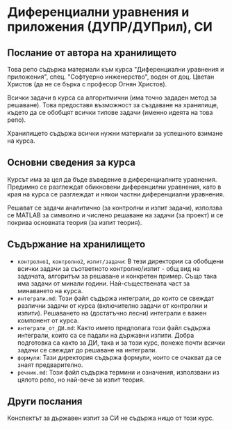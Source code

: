 # Диференциални уравнения и приложения (ДУПР/ДУПрил), СИ

## Послание от автора на хранилището

Това репо съдържа материали към курса "Диференциални уравнения и приложения", спец. "Софтуерно инженерство", воден от доц. Цветан Христов (да не се бърка с професор Огнян Христов).

Всички задачи в курса са алгоритмични (има точно зададен метод за решаване). Това предоставя възможност за създаване на хранилище, където да се обобщят всички типове задачи (именно идеята на това репо).

Хранилището съдържа всички нужни материали за успешното взимане на курса.

## Основни сведения за курса

Курсът има за цел да бъде въведение в диференциалните уравнения. Предимно се разглеждат обикновени диференцилни уравнения, като в края на курса се разглеждат и някои частни диференциални уравнения.

Решават се задачи аналитично (за контролни и изпит задачи), използва се MATLAB за символно и числено решаване на задачи (за проект) и се покрива основната теория (за изпит теория).

## Съдържание на хранилището

- `контролно1`, `контролно2`, `изпит/задачи`: В тези директории са обобщени всички задачи за съответното контролно/изпит - общ вид на задачата, алгоритъм за решаване и конкретен пример. Също така има задачи от минали години. Най-съществената част за минаването на курса.
- `интеграли.md`: Този файл съдържа интеграли, до които се свеждат различни задачи от курса (включително задачи от контролни и изпити). Решаването на (достатъчно лесни) интеграли е важен компонент от курса.
- `интеграли_от_ДИ.md`: Както името предполага този файл съдържа интеграли, които са се падали на държавни изпити. Добра подготовка са както за ДИ, така и за този курс, понеже почти всички задачи се свеждат до решаване на интеграли.
- `формули`: Тази директория съдържа формули, които се очакват да се знаят предварително.
- `речник.md`: Този файл съдържа термини и означения, използвани из цялото репо, но най-вече за изпит теория.

## Други послания

Конспектът за държавен изпит за СИ не съдържа нищо от този курс.

